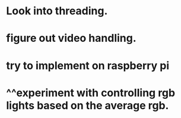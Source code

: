 # Look into threading.
# figure out video handling.
# try to implement on raspberry pi
# ^^experiment with controlling rgb lights based on the average rgb.